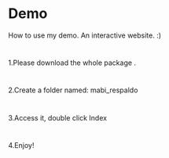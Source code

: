 # Demo
How to use my demo. An interactive website. :)
#
1.Please download the whole package .
#
2.Create a folder named: mabi_respaldo
#
3.Access it, double click Index
#
4.Enjoy!

